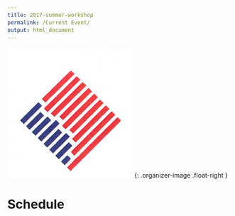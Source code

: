 ```yaml
---
title: 2017-summer-workshop
permalink: /Current Event/
output: html_document
---
```

![logo](../images/logo.jpg){: .organizer-image .float-right }

# Schedule


